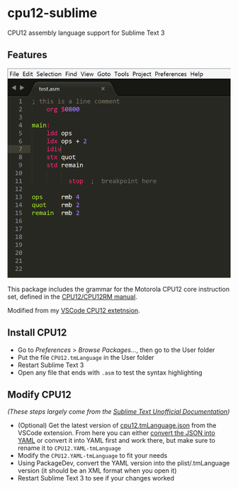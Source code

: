 # cpu12-sublime

CPU12 assembly language support for Sublime Text 3

## Features

![Syntax example](https://raw.githubusercontent.com/heztet/cpu12-sublime/master/example.png)

This package includes the grammar for the Motorola CPU12 core instruction set, defined in the [CPU12/CPU12RM manual](http://www.nxp.com/docs/en/reference-manual/CPU12RM.pdf).

Modified from my [VSCode CPU12 extetnsion](https://github.com/heztet/cpu12-vscode).

## Install CPU12

- Go to *Preferences* > *Browse Packages...*, then go to the User folder
- Put the file `CPU12.tmLanguage` in the User folder
- Restart Sublime Text 3
- Open any file that ends with `.asm` to test the syntax highlighting

## Modify CPU12

*(These steps largely come from the [Sublime Text Unofficial Documentation](http://docs.sublimetext.info/en/latest/extensibility/syntaxdefs.html))*

- (Optional) Get the latest version of [cpu12.tmLanguage.json](https://raw.githubusercontent.com/heztet/cpu12-vscode/master/syntaxes/cpu12.tmlanguage.json) from the VSCode extension. From here you can either [convert the JSON into YAML](http://sublimetext.info/docs/en/extensibility/syntaxdefs.html) or convert it into YAML first and work there, but make sure to rename it to `CPU12.YAML-tmLanguage`
- Modify the `CPU12.YAML-tmLanguage` to fit your needs
- Using PackageDev, convert the YAML version into the plist/.tmLanguage version (it should be an XML format when you open it)
- Restart Sublime Text 3 to see if your changes worked
